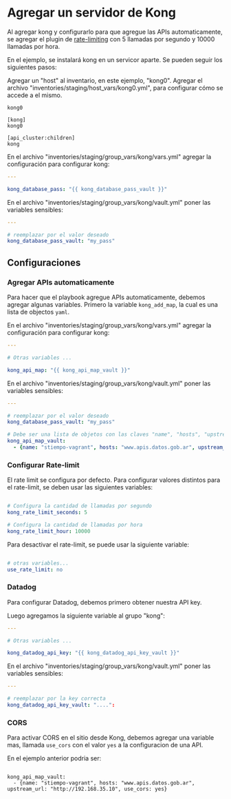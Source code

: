 # Agregar un servidor de Kong

Al agregar kong y configurarlo para que agregue las APIs automaticamente, se agregar el plugin de [rate-limiting](https://getkong.org/plugins/rate-limiting/)
con 5 llamadas por segundo y 10000 llamadas por hora.

En el ejemplo, se instalará kong en un servicor aparte.
Se pueden seguir los siguientes pasos:

Agregar un "host" al inventario, en este ejemplo, "kong0".  Agregar el archivo "inventories/staging/host_vars/kong0.yml", para
configurar cómo se accede a el mismo.

```
kong0

[kong]
kong0

[api_cluster:children]
kong

```

En el archivo "inventories/staging/group_vars/kong/vars.yml" agregar la configuración para configurar kong:

```yaml
---

kong_database_pass: "{{ kong_database_pass_vault }}"

```

En el archivo "inventories/staging/group_vars/kong/vault.yml" poner las variables sensibles:

```yaml
---

# reemplazar por el valor deseado
kong_database_pass_vault: "my_pass"

```


## Configuraciones


### Agregar APIs automaticamente

Para hacer que el playbook agregue APIs automaticamente, debemos agregar algunas variables.
Primero la variable `kong_add_map`, la cual es una lista de objectos `yaml`.

En el archivo "inventories/staging/group_vars/kong/vars.yml" agregar la configuración para configurar kong:

```yaml
---

# Otras variables ...

kong_api_map: "{{ kong_api_map_vault }}"

```

En el archivo "inventories/staging/group_vars/kong/vault.yml" poner las variables sensibles:

```yaml
---

# reemplazar por el valor deseado
kong_database_pass_vault: "my_pass"

# Debe ser una lista de objetos con las claves "name", "hosts", "upstream_url".
kong_api_map_vault:
  - {name: "stiempo-vagrant", hosts: "www.apis.datos.gob.ar", upstream_url: "http://192.168.35.10"}

```


### Configurar Rate-limit

El rate limit se configura por defecto.
Para configurar valores distintos para el rate-limit, se deben usar las siguientes variables:

```yaml

# Configura la cantidad de llamadas por segundo
kong_rate_limit_seconds: 5

# Configura la cantidad de llamadas por hora
kong_rate_limit_hour: 10000
```

Para desactivar el rate-limit, se puede usar la siguiente variable:

```yaml

# otras variables...
use_rate_limit: no

```


### Datadog

Para configurar Datadog, debemos primero obtener nuestra API key.

Luego agregamos la siguiente variable al grupo "kong":

```yaml
---

# Otras variables ...

kong_datadog_api_key: "{{ kong_datadog_api_key_vault }}"

```

En el archivo "inventories/staging/group_vars/kong/vault.yml" poner las variables sensibles:

```yaml
---

# reemplazar por la key correcta
kong_datadog_api_key_vault: "....":
```

### CORS

Para activar CORS en el sitio desde Kong, debemos agregar una variable mas, llamada `use_cors` con el valor `yes` a la configuracion de una API.

En el ejemplo anterior podria ser:

```

kong_api_map_vault:
  - {name: "stiempo-vagrant", hosts: "www.apis.datos.gob.ar", upstream_url: "http://192.168.35.10", use_cors: yes}

```
